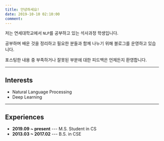 ```yaml
---
title: 안녕하세요!
date: 2019-10-10 02:10:00
comment:
---
```


저는 연세대학교에서 `NLP`를 공부하고 있는 석사과정 학생입니다.

공부하며 배운 것을 정리하고 필요한 분들과 함께 나누기 위해 블로그를 운영하고 있습니다.

포스팅한 내용 중 부족하거나 잘못된 부분에 대한 피드백은 언제든지 환영합니다.

***

## Interests
- Natural Language Processing
- Deep Learning

***

## Experiences
- **2019.09 ~ present** --- M.S. Student in CS
- **2013.03 ~ 2017.02** --- B.S. in CSE

<!--
## Publications 논문쓰고 추가하자!!!
-->